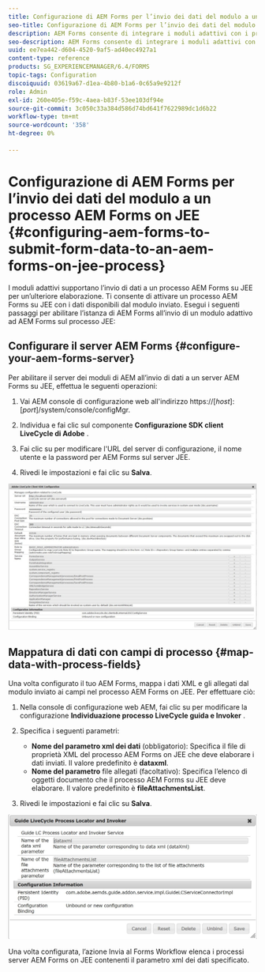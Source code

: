 ```yaml
---
title: Configurazione di AEM Forms per l’invio dei dati del modulo a un processo AEM Forms on JEE
seo-title: Configurazione di AEM Forms per l’invio dei dati del modulo a un processo AEM Forms on JEE
description: AEM Forms consente di integrare i moduli adattivi con i processi AEM Forms su JEE per l’elaborazione dei dati dei moduli.
seo-description: AEM Forms consente di integrare i moduli adattivi con i processi AEM Forms su JEE per l’elaborazione dei dati dei moduli.
uuid: ee7ea442-d604-4520-9af5-ad40ec4927a1
content-type: reference
products: SG_EXPERIENCEMANAGER/6.4/FORMS
topic-tags: Configuration
discoiquuid: 03619a67-d1ea-4b80-b1a6-0c65a9e9212f
role: Admin
exl-id: 260e405e-f59c-4aea-b83f-53ee103df94e
source-git-commit: 3c050c33a384d586d74bd641f7622989dc1d6b22
workflow-type: tm+mt
source-wordcount: '358'
ht-degree: 0%

---
```


# Configurazione di AEM Forms per l’invio dei dati del modulo a un processo AEM Forms on JEE {#configuring-aem-forms-to-submit-form-data-to-an-aem-forms-on-jee-process}

I moduli adattivi supportano l’invio di dati a un processo AEM Forms su JEE per un’ulteriore elaborazione. Ti consente di attivare un processo AEM Forms su JEE con i dati disponibili dal modulo inviato. Esegui i seguenti passaggi per abilitare l’istanza di AEM Forms all’invio di un modulo adattivo ad AEM Forms sul processo JEE:

## Configurare il server AEM Forms {#configure-your-aem-forms-server}

Per abilitare il server dei moduli di AEM all’invio di dati a un server AEM Forms su JEE, effettua le seguenti operazioni:

1. Vai AEM console di configurazione web all&#39;indirizzo https://[*host*]:[*port*]/system/console/configMgr.

1. Individua e fai clic sul componente **Configurazione SDK client LiveCycle di Adobe** .
1. Fai clic su per modificare l&#39;URL del server di configurazione, il nome utente e la password per AEM Forms sul server JEE.
1. Rivedi le impostazioni e fai clic su **Salva**.

![Configurazione Adobe LiveCycle Client SDK](assets/clientsdkconfiguration.jpg)

## Mappatura di dati con campi di processo {#map-data-with-process-fields}

Una volta configurato il tuo AEM Forms, mappa i dati XML e gli allegati dal modulo inviato ai campi nel processo AEM Forms on JEE. Per effettuare ciò:

1. Nella console di configurazione web AEM, fai clic su per modificare la configurazione **Individuazione processo LiveCycle guida e Invoker** .
1. Specifica i seguenti parametri:

   * **Nome del parametro xml dei dati**  (obbligatorio): Specifica il file di proprietà XML del processo AEM Forms on JEE che deve elaborare i dati inviati. Il valore predefinito è **dataxml**.
   * **Nome del parametro**  file allegati (facoltativo): Specifica l’elenco di oggetti documento che il processo AEM Forms su JEE deve elaborare. Il valore predefinito è **fileAttachmentsList**.

1. Rivedi le impostazioni e fai clic su **Salva**.

![Individuatore del processo del LiveCycle guida e del dispositivo di fatturazione](assets/test3.jpg)

Una volta configurata, l’azione Invia al Forms Workflow elenca i processi server AEM Forms on JEE contenenti il parametro xml dei dati specificato.
